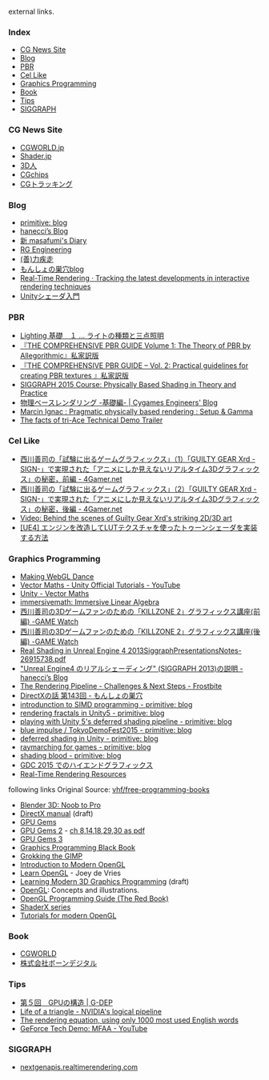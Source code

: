 external links.

### Index
* [CG News Site](#cg-news-site)
* [Blog](#blog)
* [PBR](#PBR)
* [Cel Like](#cel-like-animation)
* [Graphics Programming](#graphics-programming)
* [Book](#book)
* [Tips](#tips)
* [SIGGRAPH](#siggraph)


### CG News Site
* [CGWORLD.jp](http://cgworld.jp/)
* [Shader.jp](http://www.shader.jp/)
* [3D人](http://3dnchu.com/)
* [CGchips](http://cgchips.com/)
* [CGトラッキング](http://cgtracking.net/)

### Blog
* [primitive: blog](http://i-saint.hatenablog.com/)
* [hanecci’s Blog](http://d.hatena.ne.jp/hanecci/)
* [新 masafumi's Diary](http://masafumi.cocolog-nifty.com/masafumis_diary/)
* [RG Engineering](http://engineering.riotgames.com/)
* [(善)力疾走](http://www.z-z-z.jp/BLOG/)
* [もんしょの巣穴blog](http://monsho.blog63.fc2.com/)
* [Real-Time Rendering · Tracking the latest developments in interactive rendering techniques](http://www.realtimerendering.com/blog/)
* [Unityシェーダ入門](http://unityshader.hatenablog.com/)


### PBR
* [Lighting 基礎　１ … ライトの種類と三点照明](http://www.alchemyschool.com/mayatips/lighting01)
* [『THE COMPREHENSIVE PBR GUIDE Volume 1: The Theory of PBR by Allegorithmic』私家訳版](http://www.slideshare.net/nyaakobayashi/pbr-guide-vol1jp)
* [『THE COMPREHENSIVE PBR GUIDE – Vol. 2: Practical guidelines for creating PBR textures 』私家訳版](http://www.slideshare.net/nyaakobayashi/70100srgb180255)
* [SIGGRAPH 2015 Course: Physically Based Shading in Theory and Practice](http://blog.selfshadow.com/publications/s2015-shading-course/)
* [物理ベースレンダリング -基礎編- | Cygames Engineers' Blog](http://tech.cygames.co.jp/archives/2129/)
* [Marcin Ignac : Pragmatic physically based rendering : Setup & Gamma](http://marcinignac.com/blog/pragmatic-pbr-setup-and-gamma/)
* [The facts of tri-Ace Technical Demo Trailer](http://research.tri-ace.com/s2015.html)

### Cel Like
* [西川善司の「試験に出るゲームグラフィックス」（1）「GUILTY GEAR Xrd -SIGN-」で実現された「アニメにしか見えないリアルタイム3Dグラフィックス」の秘密，前編 - 4Gamer.net](http://www.4gamer.net/games/216/G021678/20140703095/)
* [西川善司の「試験に出るゲームグラフィックス」（2）「GUILTY GEAR Xrd -SIGN-」で実現された「アニメにしか見えないリアルタイム3Dグラフィックス」の秘密，後編 - 4Gamer.net](http://www.4gamer.net/games/216/G021678/20140714079/)
* [Video: Behind the scenes of Guilty Gear Xrd's striking 2D/3D art](http://gamasutra.com/view/news/244080/Video_Behind_the_scenes_of_Guilty_Gear_Xrds_striking_2D3D_art.php)
* [[UE4] エンジンを改造してLUTテクスチャを使ったトゥーンシェーダを実装する方法](http://monsho.blog63.fc2.com/blog-entry-161.html)
 
### Graphics Programming
* [Making WebGL Dance](http://acko.net/files/fullfrontal/fullfrontal/webglmath/online.html)
* [Vector Maths - Unity Official Tutorials - YouTube](https://www.youtube.com/watch?v=7DK8aA2qee8&feature=youtu.be)
* [Unity - Vector Maths](https://unity3d.com/jp/learn/tutorials/modules/beginner/scripting/vector-maths-dot-cross-products)
* [immersivemath: Immersive Linear Algebra](http://immersivemath.com/ila/index.html)
* [西川善司の3Dゲームファンのための「KILLZONE 2」グラフィックス講座(前編) -GAME Watch](http://game.watch.impress.co.jp/docs/series/3dcg/20090417_125909.html)
* [西川善司の3Dゲームファンのための「KILLZONE 2」グラフィックス講座(後編) -GAME Watch](http://game.watch.impress.co.jp/docs/series/3dcg/20090424_153727.html)
* [Real Shading in Unreal Engine 4 2013SiggraphPresentationsNotes-26915738.pdf](https://de45xmedrsdbp.cloudfront.net/Resources/files/2013SiggraphPresentationsNotes-26915738.pdf)
* ["Unreal Engine4 のリアルシェーディング" (SIGGRAPH 2013)の説明 - hanecci’s Blog](http://d.hatena.ne.jp/hanecci/20130727/p2)
* [The Rendering Pipeline - Challenges & Next Steps - Frostbite](http://www.frostbite.com/2015/08/the-rendering-pipeline-challenges-next-steps/)
* [DirectXの話 第143回 - もんしょの巣穴](https://sites.google.com/site/monshonosuana/directxno-hanashi-1/directx-143)
* [introdunction to SIMD programming - primitive: blog](http://i-saint.hatenablog.com/entry/2015/05/26/212441)
* [rendering fractals in Unity5 - primitive: blog](http://i-saint.hatenablog.com/entry/2015/03/18/194818)
* [playing with Unity 5's deferred shading pipeline - primitive: blog](http://i-saint.hatenablog.com/entry/2015/07/28/233225)
* [blue impulse / TokyoDemoFest2015 - primitive: blog](http://i-saint.hatenablog.com/entry/2015/02/23/192607)
* [deferred shading in Unity - primitive: blog](http://i-saint.hatenablog.com/entry/2014/07/25/001608)
* [raymarching for games - primitive: blog](http://i-saint.hatenablog.com/entry/2013/08/20/003046)
* [shading blood - primitive: blog](http://i-saint.hatenablog.com/entry/20120109/1326120035)
* [GDC 2015 でのハイエンドグラフィックス](http://www.slideshare.net/imagire/gdc-2015-pub)
* [Real-Time Rendering Resources](http://www.realtimerendering.com/)

following links Original Source: [vhf/free-programming-books](https://github.com/vhf/free-programming-books/blob/master/free-programming-books.md)
* [Blender 3D: Noob to Pro](http://en.wikibooks.org/wiki/Blender_3D%3A_Noob_to_Pro)
* [DirectX manual](http://www.xmission.com/~legalize/book/download/index.html) (draft)
* [GPU Gems](http://http.developer.nvidia.com/GPUGems/gpugems_part01.html)
* [GPU Gems 2](http://http.developer.nvidia.com/GPUGems2/gpugems2_part01.html) - [ch 8,14,18,29,30 as pdf](ftp://download.nvidia.com/developer/GPU_Gems_2/)
* [GPU Gems 3](http://http.developer.nvidia.com/GPUGems3/gpugems3_part01.html)
* [Graphics Programming Black Book](http://www.gamedev.net/page/resources/_/technical/graphics-programming-and-theory/graphics-programming-black-book-r1698)
* [Grokking the GIMP](http://gimp-savvy.com/BOOK/index.html)
* [Introduction to Modern OpenGL](http://open.gl/)
* [Learn OpenGL](http://learnopengl.com/) - Joey de Vries
* [Learning Modern 3D Graphics Programming](http://www.arcsynthesis.org/gltut/) (draft)
* [OpenGL](http://www.songho.ca/opengl/index.html): Concepts and illustrations.
* [OpenGL Programming Guide (The Red Book)](http://fly.srk.fer.hr/~unreal/theredbook/)
* [ShaderX series](http://tog.acm.org/resources/shaderx/)
* [Tutorials for modern OpenGL](http://www.opengl-tutorial.org/)


### Book
* [CGWORLD](http://cgworld.jp/)
* [株式会社ボーンデジタル](http://www.borndigital.co.jp/)

### Tips
* [第５回　GPUの構造 | G-DEP](http://www.gdep.jp/page/view/252)
* [Life of a triangle - NVIDIA's logical pipeline](https://developer.nvidia.com/content/life-triangle-nvidias-logical-pipeline)
* [The rendering equation, using only 1000 most used English words](https://twitter.com/levork/status/609603797258600448)
* [GeForce Tech Demo: MFAA - YouTube](https://www.youtube.com/watch?v=Nef6yWYu0-I)

### SIGGRAPH
* [nextgenapis.realtimerendering.com](http://nextgenapis.realtimerendering.com/)


